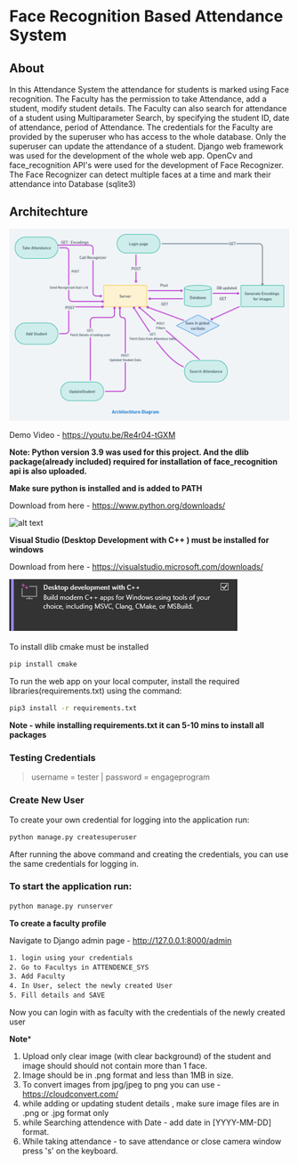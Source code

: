 # Face Recognition Based Attendance System

## About
In this Attendance System the attendance for students is marked using Face recognition. The Faculty has the permission to take Attendance, add a student, modify student details. The Faculty can also search for attendance of a student using Multiparameter Search, by specifying the student ID, date of attendance, period of Attendance.
The credentials for the Faculty are provided by the superuser who has access to the whole database. Only the superuser can update the attendance of a student.
Django web framework was used for the development of the whole web app. OpenCv and face_recognition API's were used for the development of Face Recognizer. The Face Recognizer can detect multiple faces at a time and mark their attendance into Database (sqlite3)

## Architechture
![alt text](https://github.com/mr-robot-007/attendence_system/blob/master/static/readme_files/architechture.png)

Demo Video - https://youtu.be/Re4r04-tGXM

**Note: Python version 3.9 was used for this project. And the dlib package(already included) required for installation of face_recognition api is also uploaded.**

**Make sure python is installed and is added to PATH**

Download from here - https://www.python.org/downloads/

![alt text](https://www.tutorialspoint.com/assets/questions/media/49353/install_Python2.jpg)

**Visual Studio (Desktop Development with C++ ) must be installed for windows**

Download from here - https://visualstudio.microsoft.com/downloads/

![alt text](https://github.com/mr-robot-007/attendence_system/blob/master/static/readme_files/visualstudio.png)

To install dlib cmake must be installed
```sh
pip install cmake
```
To run the web app on your local computer, install the required libraries(requirements.txt) using the command:

```sh
pip3 install -r requirements.txt
```

**Note -  while installing requirements.txt it can 5-10 mins to install all packages**

### Testing Credentials 
> username = tester | 
> password = engageprogram

### Create New User
To create your own credential for logging into the application run: 
```sh
python manage.py createsuperuser
```
After running the above command and creating the credentials, you can use the same credentials for logging in.
### To start the application run:
```sh
python manage.py runserver
```

**To create a faculty profile**

Navigate to Django admin page - http://127.0.0.1:8000/admin 
```sh
1. login using your credentials  
2. Go to Facultys in ATTENDENCE_SYS
3. Add Faculty 
4. In User, select the newly created User
5. Fill details and SAVE
```

Now you can login with as faculty with the credentials of the newly created user 

**Note***
1. Upload only clear image (with clear background) of the student and image should should not contain more than 1 face.
2. Image should be in .png format and less than 1MB in size.
3. To convert images from jpg/jpeg to png you can use - https://cloudconvert.com/
4. while adding or updating student details , make sure image files are in .png or .jpg format only
5. while Searching attendence with Date - add date in [YYYY-MM-DD] format.
6. While taking attendance - to save attendance or close camera window press 's' on the keyboard.




